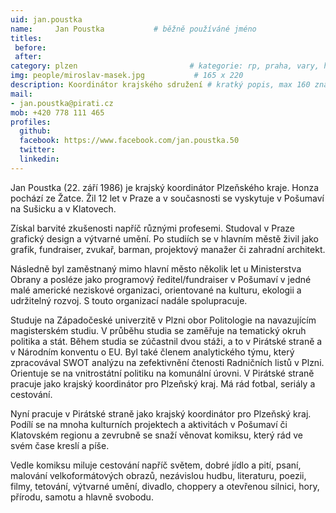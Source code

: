 ```yaml
---
uid: jan.poustka
name:     Jan Poustka      		# běžně používáné jméno
titles:
 before: 
 after: 
category: plzen                 		# kategorie: rp, praha, vary, hradec, jmk, senat
img: people/miroslav-masek.jpg           # 165 x 220
description: Koordinátor krajského sdružení # kratký popis, max 160 znaků
mail:
- jan.poustka@pirati.cz
mob: +420 778 111 465
profiles:
  github: 
  facebook: https://www.facebook.com/jan.poustka.50				
  twitter:
  linkedin: 
---
```


Jan Poustka (22. září 1986) je krajský koordinátor Plzeňského kraje. Honza pochází ze Žatce. Žil 12 let v Praze a v současnosti se vyskytuje v Pošumaví na Sušicku a v Klatovech.

Získal barvité zkušenosti napříč různými profesemi. Studoval v Praze grafický design a výtvarné umění. Po studiích se v hlavním městě živil jako grafik, fundraiser, zvukař, barman, projektový manažer či zahradní architekt.

Následně byl zaměstnaný mimo hlavní město několik let u Ministerstva Obrany a posléze jako programový ředitel/fundraiser v Pošumaví v jedné malé americké neziskové organizaci, orientované na kulturu, ekologii a udržitelný rozvoj. S touto organizací nadále spolupracuje.

Studuje na Západočeské univerzitě v Plzni obor Politologie na navazujícím magisterském studiu. V průběhu studia se zaměřuje na tematický okruh politika a stát. Během studia se zúčastnil dvou stáži, a to v Pirátské straně a v Národním konventu o EU. Byl také členem analytického týmu, který zpracovával SWOT analýzu na zefektivnění čtenosti Radničních listů v Plzni. Orientuje se na vnitrostátní politiku na komunální úrovni. V Pirátské straně pracuje jako krajský koordinátor pro Plzeňský kraj. Má rád fotbal, seriály a cestování.

Nyní pracuje v Pirátské straně jako krajský koordinátor pro Plzeňský kraj. Podílí se na mnoha kulturních projektech a aktivitách v Pošumaví či Klatovském regionu a zevrubně se snaží věnovat komiksu, který rád ve svém čase kreslí a píše.

Vedle komiksu miluje cestování napříč světem, dobré jídlo a pití, psaní, malování velkoformátových obrazů, nezávislou hudbu, literaturu, poezii, filmy, tetování, výtvarné umění, divadlo, choppery a otevřenou silnici, hory, přírodu, samotu a hlavně svobodu.
